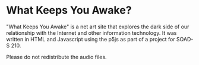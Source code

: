 # What Keeps You Awake?

"What Keeps You Awake" is a net art site that explores the dark side of our relationship with the Internet and other information technology.
It was written in HTML and Javascript using the p5js as part of a project for SOAD-S 210.

Please do not redistribute the audio files.
